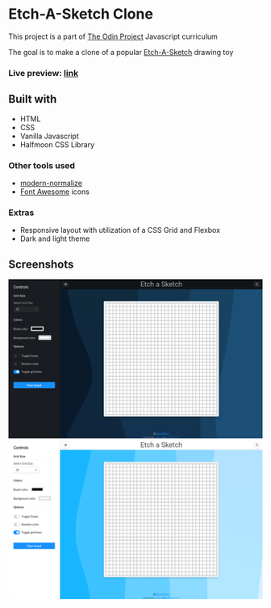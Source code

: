 # Etch-A-Sketch Clone

This project is a part of [The Odin Project](https://www.theodinproject.com/paths/foundations/courses/foundations/lessons/etch-a-sketch-project) Javascript curriculum


The goal is to make a clone of a popular [Etch-A-Sketch](https://en.wikipedia.org/wiki/Etch_A_Sketch) drawing toy

### Live preview: [link](https://davidtrikic.github.io/etch-a-sketch/)

## Built with

- HTML
- CSS
- Vanilla Javascript
- Halfmoon CSS Library

### Other tools used

- [modern-normalize](https://github.com/sindresorhus/modern-normalize)
- [Font Awesome](https://fontawesome.com/) icons

### Extras

- Responsive layout with utilization of a CSS Grid and Flexbox 
- Dark and light theme

## Screenshots

![Screenshot_1](screenshots/screenshot_1.png)
![Screenshot_2](screenshots/screenshot_2.png)